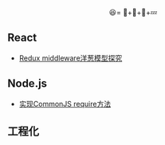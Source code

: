 <p align="center">😆= 🔨+🏸+🍓+💤</p>

## React

- [Redux middleware洋葱模型探究](https://github.com/yp94/blog/issues/2)

## Node.js

- [实现CommonJS require方法](https://github.com/yp94/blog/issues/3)

## 工程化

